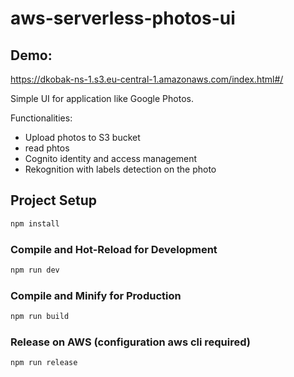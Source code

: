 # aws-serverless-photos-ui

## Demo:

https://dkobak-ns-1.s3.eu-central-1.amazonaws.com/index.html#/

Simple UI for application like Google Photos.

Functionalities:

- Upload photos to S3 bucket
- read phtos
- Cognito identity and access management
- Rekognition with labels detection on the photo

## Project Setup

```sh
npm install
```

### Compile and Hot-Reload for Development

```sh
npm run dev
```

### Compile and Minify for Production

```sh
npm run build
```

### Release on AWS (configuration aws cli required)

```sh
npm run release
```
